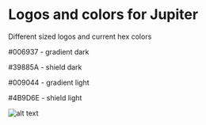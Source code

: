 # Logos and colors for Jupiter
Different sized logos and current hex colors <p>

#006937 - gradient dark<p>
#39885A - shield dark <p>
#009044 - gradient light<p>
#4B9D6E - shield light <p>

![alt text](https://gojupiter.tech/wp-content/uploads/2021/02/Screen-Shot-2021-02-13-at-1.55.35-PM.png)
